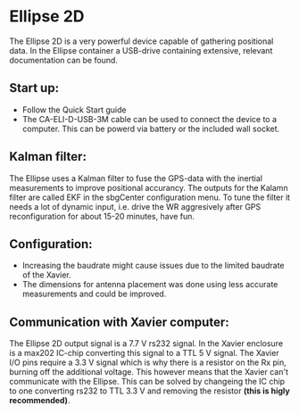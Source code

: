 # Ellipse 2D
The Ellipse 2D is a very powerful device capable of gathering positional data. In 
the Ellipse container a USB-drive containing extensive, relevant documentation can
be found. 

## Start up: 
- Follow the Quick Start guide
- The CA-ELI-D-USB-3M cable can be used to connect the device to a computer. This can 
be powerd via battery or the included wall socket.

## Kalman filter: 
The Ellipse uses a Kalman filter to fuse the GPS-data with the inertial measurements to 
improve positional accurancy. The outputs for the Kalamn filter are called EKF in the 
sbgCenter configuration menu. To tune the filter it needs a lot of dynamic input, i.e. 
drive the WR aggresively after GPS reconfiguration for about 15-20 minutes, have fun. 

## Configuration:  
- Increasing the baudrate might cause issues due to the limited baudrate of the Xavier.
- The dimensions for antenna placement was done using less accurate measurements and 
could be improved. 

## Communication with Xavier computer: 
The Ellipse 2D output signal is a 7.7 V rs232 signal. In the Xavier enclosure is a 
max202 IC-chip converting this signal to a TTL 5 V signal. The Xavier I/O pins 
require a 3.3 V signal which is why there is a resistor on the Rx pin, burning off the 
additional voltage. This however means that the Xavier can't communicate with the 
Ellipse. This can be solved by changeing the IC chip to one converting rs232 to TTL 
3.3 V and removing the resistor **(this is higly recommended)**.
